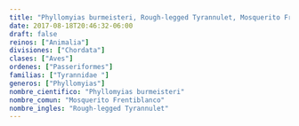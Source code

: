 ```yaml
---
title: "Phyllomyias burmeisteri, Rough-legged Tyrannulet, Mosquerito Frentiblanco"
date: 2017-08-18T20:46:32-06:00
draft: false
reinos: ["Animalia"]
divisiones: ["Chordata"]
clases: ["Aves"]
ordenes: ["Passeriformes"]
familias: ["Tyrannidae "]
generos: ["Phyllomyias"]
nombre_cientifico: "Phyllomyias burmeisteri"
nombre_comun: "Mosquerito Frentiblanco"
nombre_ingles: "Rough-legged Tyrannulet"
---
```

